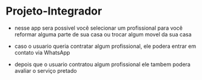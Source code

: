 # Projeto-Integrador

- nesse app sera possivel você selecionar um profissional para você reformar alguma parte de sua casa ou trocar algum movel da sua casa

- caso o usuario queria contratar algum profissional, ele podera entrar em contato via WhatsApp

- depois que o usuario contratou algum profissional ele tambem podera avaliar o serviço pretado 
